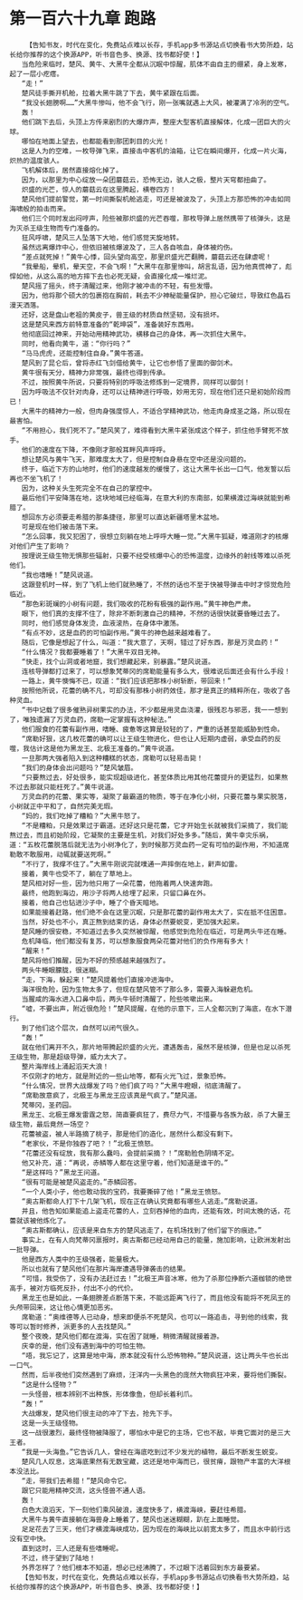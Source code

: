 # 第一百六十九章 跑路
        【告知书友，时代在变化，免费站点难以长存，手机app多书源站点切换看书大势所趋，站长给你推荐的这个换源APP，听书音色多、换源、找书都好使！】
       当危险来临时，楚风、黄牛、大黑牛全都从沉眠中惊醒，肌体不由自主的绷紧，身上发寒，起了一层小疙瘩。
       “走！”
       楚风徒手撕开机舱，拉着大黑牛跳了下去，黄牛紧跟在后面。
       “我没长翅膀啊……”大黑牛惨叫，他不会飞行，刚一张嘴就遇上大风，被灌满了冷冽的空气。
       轰！
       他们跳下去后，头顶上方传来剧烈的大爆炸声，整座大型客机直接解体，化成一团巨大的火球。
       哪怕在地面上望去，也都能看到那团刺目的火光！
       这是人为的空难，一枚导弹飞来，直接击中客机的油箱，让它在瞬间爆开，化成一片火海，炽热的温度骇人。
       飞机解体后，居然直接熔化掉了。
       因为，以那里为中心绽放一朵团蘑菇云，恐怖无边，骇人之极，整片天穹都扭曲了。
       炽盛的光芒，惊人的蘑菇云在这里腾起，横卷四方！
       楚风他们提前警觉，第一时间撕裂机舱逃走，可还是被波及了，头顶上方那恐怖的冲击如同海啸般的拍击而来。
       他们三个同时发出闷哼声，险些被那炽盛的光芒吞噬，那枚导弹上居然携带了核弹头，这是为灭杀王级生物而专门准备的。
       狂风呼啸，楚风三人坠落下大地，他们感觉天旋地转。
       虽然远离爆炸中心，但依旧被核爆波及了，三人各自咳血，身体被灼伤。
       “差点就死掉！”黄牛心悸，回头望向高空，那里炽盛光芒翻腾，蘑菇云还在肆虐呢！
       “我晕船，晕机，晕天空，不会飞啊！”大黑牛在那里惨叫，胡言乱语，因为他真慌神了，彪悍如他，从这么高的地方摔下去也必死无疑，会直接化成一堆烂泥。
       楚风摇了摇头，终于清醒过来，他刚才被冲击的不轻，有些发懵。
       因为，他将那个硕大的包裹抱在胸前，耗去不少神秘能量保护，担心它破烂，导致红色晶石漫天洒落。
       还好，这是盘山老祖的黄皮子，兽王级的材质自然坚韧，没有损坏。
       这是楚风来西方前特意准备的“乾坤袋”，准备装好东西用。
       他彻底回过神来，开始动用精神武功，横移自己的身体，再一次抓住大黑牛。
       同时，他看向黄牛，道：“你行吗？”
       “马马虎虎，还能控制住自身。”黄牛答道。
       楚风到了昆仑后，曾将赤红飞剑借给黄牛，让它也参悟了里面的御剑术。
       黄牛很有天分，精神力非常强，最终也得到传承。
       不过，按照黄牛所说，只要将特别的呼吸法修炼到一定境界，同样可以御剑！
       因为呼吸法不仅针对肉身，还可以让精神进行呼吸，妙用无穷，现在他们还只是初始阶段而已！
       大黑牛的精神力一般，但肉身强度惊人，不适合学精神武功，他走肉身成圣之路，所以现在最害怕。
       “不用担心，我们死不了。”楚风笑了，难得看到大黑牛紧张成这个样子，抓住他手臂死不放手。
       他们的速度在下降，不像刚才那般耳畔风声呼呼。
       想让楚风与黄牛飞天，那难度太大了，但是控制自身悬在空中还是没问题的。
       终于，临近下方的山地时，他们的速度越发的缓慢了，这让大黑牛长出一口气，他发誓以后再也不坐飞机了！
       因为，这种关头生死完全不在自己的掌控中。
       最后他们平安降落在地，这块地域已经临海，在意大利的东南部，如果横渡过海峡就能到希腊了。
       想回东方必须要走希腊的那条捷径，那里可以直达新疆塔里木盆地。
       可是现在他们被击落下来。
       “怎么回事，我又犯困了，很想立刻躺在地上呼呼大睡一觉。”大黑牛狐疑，难道刚才的核爆对他们产生了影响？
       按理说王级生物无惧那些辐射，只要不经受核爆中心的恐怖温度，边缘外的射线等难以杀死他们。
       “我也嗜睡！”楚风说道。
       这跟登机时一样，到了飞机上他们就熟睡了，不然的话也不至于快被导弹击中时才惊觉危险临近。
       “那色彩斑斓的小树有问题，我们吸收的花粉有极强的副作用。”黄牛神色严肃。
       眼下，他们真的支撑不住了，除非不断刺激自己的精神，不然的话很快就要昏睡过去了。
       同时，他们感觉身体发烫，血液滚热，在身体中激荡。
       “有点不妙，这是血药的可怕副作用。”黄牛的神色越来越难看了。
       随后，它像是想起了什么，叫道：“我大意了，天啊，错过了好东西，那是万灵血药！”
       “什么情况？我都要睡着了！”大黑牛双目无神。
       “快走，找个山洞或者地窟，我们想藏起来，别暴露。”楚风说道。
       连核导弹都打过来了，可以想象梵蒂冈的席勒能量有多么大，很难说后面还会有什么手段！
       一路上，黄牛懊悔不已，叹道：“我们应该把那株小树斩断，带回来！”
       按照他所说，花蕾的确不凡，可却没有那株小树药效佳，那才是真正的精粹所在，吸收了各种灵血。
       “书中记载了很多催熟异树果实的办法，不少都是用灵血浇灌，很残忍与邪恶，我一一想到了，唯独遗漏了万灵血药，席勒一定掌握有这种秘法。”
       他们服食的花蕾有副作用，嗜睡、疲惫等这算是较轻的了，严重的话甚至能威胁到性命。
       “席勒好狠，这几枚花蕾的确可以让王级生物进化，但也让人短期内虚弱，承受血药的反噬，我估计这是他为黑龙王、北极王准备的。”黄牛说道。
       一旦那两大强者陷入到这种糟糕的状态，席勒可以轻易击毙！
       “我们的身体会出问题吗？”楚风皱眉。
       “只要熬过去，好处很多，能实现超级进化，甚至体质比用其他花蕾提升的更猛烈，如果熬不过去那就只能枉死了。”黄牛说道。
       万灵血药的花蕾、果实等，凝聚了最霸道的物质，等于在净化小树，只要花蕾与果实脱落，小树就正中平和了，自然完美无瑕。
       “妈的，我们吃掉了糟粕？”大黑牛怒了。
       “不是糟粕，只是效果过于霸道。还好这只是花蕾，它才开始生长就被我们采摘了，我们能熬过去，而且初始阶段，它凝聚的主要是生机，对我们好处多多。”随后，黄牛幸灾乐祸，道：“五枚花蕾脱落后就无法为小树净化了，到时候那万灵血药一定有可怕的副作用，不知道席勒敢不敢服用，动辄就要送死啊。”
       “不行了，我撑不住了。”大黑牛刚说完就噗通一声摔倒在地上，鼾声如雷。
       接着，黄牛也受不了，躺在了草地上。
       楚风相对好一些，因为他只用了一朵花蕾，他拖着两人快速奔跑。
       最终，他跑到海边，用沙子将两人给埋了起来，只留口鼻在外。
       接着，他自己也钻进沙子中，睡了个昏天暗地。
       如果能接着赶路，他们绝不会在这里沉眠，只是那花蕾的副作用太大了，实在抵不住困意。
       当然，好处也不小，真正熬到结束的话，身体必然要蜕变，更加强大起来。
       楚风睡的很安稳，不知道过去多久突然被惊醒，他感觉到危险在临近，可是两头牛还在睡。
       危机降临，他们都没有复苏，可以想象服食两朵花蕾对他们的负作用有多大！
       “醒来！”
       楚风将他们推醒，因为不好的预感越来越强烈了。
       两头牛睡眼朦胧，很迷糊。
       “走，下海，躲起来！”楚风提着他们直接冲进海中。
       海洋很危险，因为生物太多了，但现在楚风管不了那么多，需要入海躲避危机。
       当腥咸的海水进入口鼻中后，两头牛顿时清醒了，险些咳嗽出来。
       “嘘，不要出声，附近很危险！”楚风提醒，在他的示意下，三人全都沉到了海底，在水下潜行。
       到了他们这个层次，自然可以闭气很久。
       “轰！”
       就在他们离开不久，那片地带腾起炽盛的火光，遭遇轰击，虽然不是核弹，但是也足以杀死王级生物，那是超级导弹，威力太大了。
       整片海岸线上涌起滔天大浪！
       不仅刚才的地方，就是附近的一些山地等，都有火光飞过，景象恐怖。
       “什么情况，世界大战爆发了吗？他们疯了吗？”大黑牛瞪眼，彻底清醒了。
       “席勒故意疯了，北极王与黑龙王应该真是气疯了。”楚风道。
       梵蒂冈，圣药园。
       黑龙王、北极王爆发雷霆之怒，简直要疯狂了，费尽力气，不惜要与各族为敌，杀了大量王级生物，最后竟然一场空？
       花蕾被盗，被人半路摘了桃子，那是他们的造化，居然什么都没有剩下。
       “老家伙，不是你独吞了吧？！”北极王愤怒。
       “花蕾还没有绽放，我有那么蠢吗，会提前采摘？！”席勒脸色阴晴不定。
       他又补充，道：“再说，赤鳞等人都在这里守着，他们知道是谁干的。”
       “是这样吗？”黑龙王问道。
       “很有可能是被楚风盗走的。”赤鳞回答。
       “一个人类小子，他也敢动我的宝药，我要撕碎了他！”黑龙王愤怒。
       “奥古斯都命人打下十几架飞机，现在正在确认究竟都有哪些人逃走。”席勒说道。
       并且，他告知如果能追上盗走花蕾的人，立刻吞掉他的血肉，还能有效，时间太晚的话，花蕾就该被他炼化了。
       “奥古斯都确认，应该是来自东方的楚风逃走了，在机场找到了他们留下的痕迹。”
       事实上，在有人向梵蒂冈禀报时，奥古斯都已经动用自己的能量，施加影响，让欧洲发射出一批导弹。
       他是西方人类中的王级强者，能量极大。
       所以也就有了楚风他们在那片海岸遭遇导弹袭击的结果。
       “可惜，我受伤了，没有办法赶过去！”北极王声音冰寒，他为了杀那位挣断六道枷锁的绝世高手，被对方临死反扑，付出不小的代价。
       黑龙王也是如此，一条翅膀差点断落下来，不能远距离飞行了，而且他没有能将不死凤王的头颅带回来，这让他心情更加恶劣。
       席勒道：“奥维德等人已动身，想来即便杀不死楚风，也可以一路追击，寻到他的线索，我等可以暂时修养，派更多的人去找楚风。”
       整个夜晚，楚风他们都在渡海，实在困了就睡，稍微清醒就接着游。
       庆幸的是，他们没有遇到海中的可怕生物。
       “唔，我忘记了，这算是地中海，原本就没有什么恐怖物种。”楚风说道，这让两头牛也长出一口气。
       然而，后半夜他们突然遇到了麻烦，汪洋内一头黑色的庞然大物疯狂冲来，要将他们撕裂。
       “这是什么怪物？”
       一头怪兽，根本辨别不出种族，形体像鱼，但却长着利爪。
       “轰！”
       大战爆发，楚风他们很主动的冲了下去，抢先下手。
       这是一头王级怪物。
       这一战很激烈，最终怪物被降服了，哪怕水中是它的主场，它也不敌，毕竟它面对的是三大王者。
       “我是一头海鱼。”它告诉几人，曾经在海底吃到过不少发光的植物，最后不断发生蜕变。
       楚风几人叹息，这海底果然有无数宝藏，这还是地中海而已，很贫瘠，跟物产丰富的大洋根本没法比。
       “走，带我们去希腊！”楚风命令它。
       跟它只能用精神交流，这头怪兽不通人语。
       轰！
       白色大浪滔天，下一刻他们乘风破浪，速度快多了，横渡海峡，要赶往希腊。
       大黑牛与黄牛直接躺在海兽身上睡着了，楚风也迷迷糊糊，趴在上面睡觉。
       足足花去了三天，他们才横渡海峡成功，因为现在的海峡比以前宽太多了，而且水中前行远没有空中快。
       直到这时，三人还是有些嗜睡呢。
       不过，终于望到了陆地！
       外界怎样了？他们根本不知道，想必已经沸腾了，不过眼下活着回到东方最要紧。
       【告知书友，时代在变化，免费站点难以长存，手机app多书源站点切换看书大势所趋，站长给你推荐的这个换源APP，听书音色多、换源、找书都好使！】